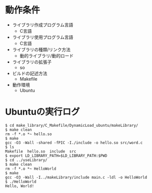 # 動作条件

* ライブラリ作成プログラム言語
  * C言語
* ライブラリ使用プログラム言語
  * C言語
* ライブラリの種類/リンク方法
  * 動的ライブラリ/動的ロード
* ライブラリの拡張子
  * so
* ビルドの記述方法
  * Makefile
* 動作環境
  * Ubuntu

# Ubuntuの実行ログ

```
$ cd make_library/C_Makefile/DynamicLoad_ubuntu/makeLibrary/
$ make clean
rm -f *.o *~ hello.so
$ make
gcc -O3 -Wall -shared -fPIC -I./include -o hello.so src/word.c
$ ls
Makefile  hello.so  include  src
$ export LD_LIBRARY_PATH=$LD_LIBRARY_PATH:$PWD
$ cd ../useLibrary/
$ make clean
rm -f *.o *~ HelloWorld
$ make
gcc -O3 -Wall -I../makeLibrary/include main.c -ldl -o HelloWorld
$ ./HelloWorld 
Hello, World!
```
